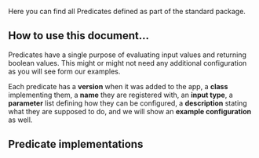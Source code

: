 Here you can find all Predicates defined as part of the standard package.

## How to use this document...

Predicates have a single purpose of evaluating input values and returning boolean values. This might or might not need
any additional configuration as you will see form our examples.

Each predicate has a **version** when it was added to the app, a **class** implementing them, a **name** they are 
registered with, an **input type**, a **parameter** list defining how they can be configured, a **description** stating
what they are supposed to do, and we will show an **example configuration** as well.

## Predicate implementations
